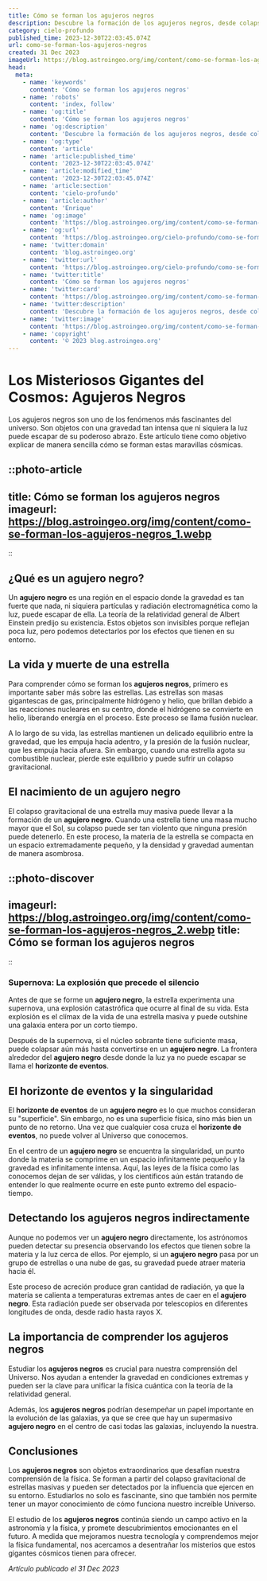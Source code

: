 ```yaml
---
title: Cómo se forman los agujeros negros
description: Descubre la formación de los agujeros negros, desde colapsos estelares hasta la física del horizonte de sucesos, en este fascinante recorrido astronómico.
category: cielo-profundo
published_time: 2023-12-30T22:03:45.074Z
url: como-se-forman-los-agujeros-negros
created: 31 Dec 2023
imageUrl: https://blog.astroingeo.org/img/content/como-se-forman-los-agujeros-negros_1.webp
head:
  meta:
    - name: 'keywords'
      content: 'Cómo se forman los agujeros negros'
    - name: 'robots'
      content: 'index, follow'
    - name: 'og:title'
      content: 'Cómo se forman los agujeros negros'
    - name: 'og:description'
      content: 'Descubre la formación de los agujeros negros, desde colapsos estelares hasta la física del horizonte de sucesos, en este fascinante recorrido astronómico.'
    - name: 'og:type'
      content: 'article'
    - name: 'article:published_time'
      content: '2023-12-30T22:03:45.074Z'
    - name: 'article:modified_time'
      content: '2023-12-30T22:03:45.074Z'
    - name: 'article:section'
      content: 'cielo-profundo'
    - name: 'article:author'
      content: 'Enrique'
    - name: 'og:image'
      content: 'https://blog.astroingeo.org/img/content/como-se-forman-los-agujeros-negros_1.webp'
    - name: 'og:url'
      content: 'https://blog.astroingeo.org/cielo-profundo/como-se-forman-los-agujeros-negros'
    - name: 'twitter:domain'
      content: 'blog.astroingeo.org'
    - name: 'twitter:url'
      content: 'https://blog.astroingeo.org/cielo-profundo/como-se-forman-los-agujeros-negros'
    - name: 'twitter:title'
      content: 'Cómo se forman los agujeros negros'
    - name: 'twitter:card'
      content: 'https://blog.astroingeo.org/img/content/como-se-forman-los-agujeros-negros_1.webp'
    - name: 'twitter:description'
      content: 'Descubre la formación de los agujeros negros, desde colapsos estelares hasta la física del horizonte de sucesos, en este fascinante recorrido astronómico.'
    - name: 'twitter:image'
      content: 'https://blog.astroingeo.org/img/content/como-se-forman-los-agujeros-negros_1.webp'
    - name: 'copyright'
      content: '© 2023 blog.astroingeo.org'
---
```

# Los Misteriosos Gigantes del Cosmos: Agujeros Negros

Los agujeros negros son uno de los fenómenos más fascinantes del universo. Son objetos con una gravedad tan intensa que ni siquiera la luz puede escapar de su poderoso abrazo. Este artículo tiene como objetivo explicar de manera sencilla cómo se forman estas maravillas cósmicas.

::photo-article
---
title: Cómo se forman los agujeros negros
imageurl: https://blog.astroingeo.org/img/content/como-se-forman-los-agujeros-negros_1.webp
---
::

## ¿Qué es un agujero negro?

Un **agujero negro** es una región en el espacio donde la gravedad es tan fuerte que nada, ni siquiera partículas y radiación electromagnética como la luz, puede escapar de ella. La teoría de la relatividad general de Albert Einstein predijo su existencia. Estos objetos son invisibles porque reflejan poca luz, pero podemos detectarlos por los efectos que tienen en su entorno.

## La vida y muerte de una estrella

Para comprender cómo se forman los **agujeros negros**, primero es importante saber más sobre las estrellas. Las estrellas son masas gigantescas de gas, principalmente hidrógeno y helio, que brillan debido a las reacciones nucleares en su centro, donde el hidrógeno se convierte en helio, liberando energía en el proceso. Este proceso se llama fusión nuclear.

A lo largo de su vida, las estrellas mantienen un delicado equilibrio entre la gravedad, que les empuja hacia adentro, y la presión de la fusión nuclear, que les empuja hacia afuera. Sin embargo, cuando una estrella agota su combustible nuclear, pierde este equilibrio y puede sufrir un colapso gravitacional.

## El nacimiento de un agujero negro

El colapso gravitacional de una estrella muy masiva puede llevar a la formación de un **agujero negro**. Cuando una estrella tiene una masa mucho mayor que el Sol, su colapso puede ser tan violento que ninguna presión puede detenerlo. En este proceso, la materia de la estrella se compacta en un espacio extremadamente pequeño, y la densidad y gravedad aumentan de manera asombrosa.


::photo-discover
---
imageurl: https://blog.astroingeo.org/img/content/como-se-forman-los-agujeros-negros_2.webp
title: Cómo se forman los agujeros negros
---
::

### Supernova: La explosión que precede el silencio

Antes de que se forme un **agujero negro**, la estrella experimenta una supernova, una explosión catastrófica que ocurre al final de su vida. Esta explosión es el clímax de la vida de una estrella masiva y puede outshine una galaxia entera por un corto tiempo.

Después de la supernova, si el núcleo sobrante tiene suficiente masa, puede colapsar aún más hasta convertirse en un **agujero negro**. La frontera alrededor del **agujero negro** desde donde la luz ya no puede escapar se llama el **horizonte de eventos**.

## El horizonte de eventos y la singularidad

El **horizonte de eventos** de un **agujero negro** es lo que muchos consideran su "superficie". Sin embargo, no es una superficie física, sino más bien un punto de no retorno. Una vez que cualquier cosa cruza el **horizonte de eventos**, no puede volver al Universo que conocemos.

En el centro de un **agujero negro** se encuentra la singularidad, un punto donde la materia se comprime en un espacio infinitamente pequeño y la gravedad es infinitamente intensa. Aquí, las leyes de la física como las conocemos dejan de ser válidas, y los científicos aún están tratando de entender lo que realmente ocurre en este punto extremo del espacio-tiempo.

## Detectando los agujeros negros indirectamente

Aunque no podemos ver un **agujero negro** directamente, los astrónomos pueden detectar su presencia observando los efectos que tienen sobre la materia y la luz cerca de ellos. Por ejemplo, si un **agujero negro** pasa por un grupo de estrellas o una nube de gas, su gravedad puede atraer materia hacia él.

Este proceso de acreción produce gran cantidad de radiación, ya que la materia se calienta a temperaturas extremas antes de caer en el **agujero negro**. Esta radiación puede ser observada por telescopios en diferentes longitudes de onda, desde radio hasta rayos X.

## La importancia de comprender los agujeros negros

Estudiar los **agujeros negros** es crucial para nuestra comprensión del Universo. Nos ayudan a entender la gravedad en condiciones extremas y pueden ser la clave para unificar la física cuántica con la teoría de la relatividad general.

Además, los **agujeros negros** podrían desempeñar un papel importante en la evolución de las galaxias, ya que se cree que hay un supermasivo **agujero negro** en el centro de casi todas las galaxias, incluyendo la nuestra.

## Conclusiones

Los **agujeros negros** son objetos extraordinarios que desafían nuestra comprensión de la física. Se forman a partir del colapso gravitacional de estrellas masivas y pueden ser detectados por la influencia que ejercen en su entorno. Estudiarlos no solo es fascinante, sino que también nos permite tener un mayor conocimiento de cómo funciona nuestro increíble Universo.

El estudio de los **agujeros negros** continúa siendo un campo activo en la astronomía y la física, y promete descubrimientos emocionantes en el futuro. A medida que mejoramos nuestra tecnología y comprendemos mejor la física fundamental, nos acercamos a desentrañar los misterios que estos gigantes cósmicos tienen para ofrecer.

_Artículo publicado el 31 Dec 2023_